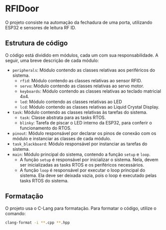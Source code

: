 # RFIDoor

O projeto consiste na automação da fechadura de uma porta, utilizando ESP32 e sensores de leitura RF ID.

## Estrutura de código

O código está dividido em módulos, cada um com sua responsabilidade. A seguir, uma breve descrição de cada módulo:

- `peripherals`: Módulo contendo as classes relativas aos periféricos do sistema.
  - `rfid`: Módulo contendo as classes relativas ao sensor RFID.
  - `servo`: Módulo contendo as classes relativas ao servo motor.
  - `keyboards`: Módulo contendo as classes relativas ao teclado matricial 4x4.
  - `led`: Módulo contendo as classes relativas ao LED
  - `lcd`: Módulo contendo as classes relativas ao Liquid Crystal Display.
- `task`: Módulo contendo as classes relativas às tarefas do sistema.
  - `task`: Classe abstrata para as tasks RTOS.
  - `blinky`: Tarefa de piscar o LED interno da ESP32, para conferir o funcionamento do RTOS.
- `pinout`: Módulo responsável por declarar os pinos de conexão com os módulo e instanciar as classes de cada módulo.
- `task_blackboard`: Módulo responsável por instanciar as tarefas do sistema.
- `main`: Módulo principal do sistema, contendo a função `setup` e `loop`.
  - A função `setup` é responsável por inicializar o sistema. Nela, devem ser inicializadas as tasks RTOS e os periféricos necessários.
  - A função `loop` é responsável por executar o loop principal do sistema. Ela deve ser deixada vazia, pois o loop é executado pelas tasks RTOS do sistema.

## Formatação

O projeto usa o C-Lang para formatação. Para formatar o código, utilize o comando:

```bash
clang-format -i **.cpp **.hpp
```

